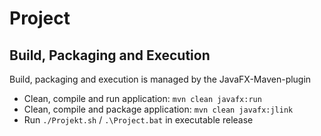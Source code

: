# Project
## Build, Packaging and Execution
Build, packaging and execution is managed by the JavaFX-Maven-plugin
- Clean, compile and run application: `mvn clean javafx:run`
- Clean, compile and package application: `mvn clean javafx:jlink`
- Run `./Projekt.sh` / `.\Project.bat` in executable release
